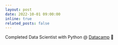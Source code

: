 ```yaml
---
layout: post
date: 2022-10-01 09:00:00 
inline: true
related_posts: false
---
```


Completed Data Scientist with Python @ [Datacamp](https://www.datacamp.com/) 🎉